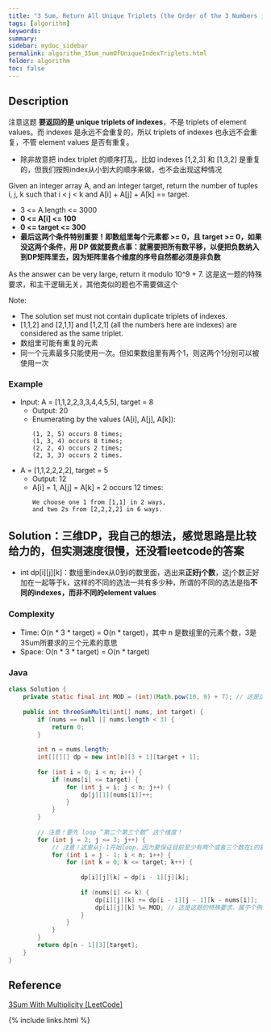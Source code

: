```yaml
---
title: "3 Sum, Return All Unique Triplets (the Order of the 3 Numbers in a Triplet Doesn't Matter)"
tags: [algorithm]
keywords:
summary:
sidebar: mydoc_sidebar
permalink: algorithm_3Sum_numOfUniqueIndexTriplets.html                               
folder: algorithm
toc: false
---
```


## Description
注意这题 **要返回的是 unique triplets of indexes**，不是 triplets of element values。而 indexes 是永远不会重复的，所以 triplets of indexes 也永远不会重复，不管 element values 是否有重复。
* 除非故意把 index triplet 的顺序打乱，比如 indexes [1,2,3] 和 [1,3,2] 是重复的，但我们按照index从小到大的顺序来做，也不会出现这种情况

Given an integer array A, and an integer target, return the number of tuples i, j, k  such that i < j < k and A[i] + A[j] + A[k] == target.
* 3 <= A.length <= 3000
* **0 <= A[i] <= 100**
* **0 <= target <= 300**
* **最后这两个条件特别重要！即数组里每个元素都 >= 0，且 target >= 0，如果没这两个条件，用 DP 做就要费点事：就需要把所有数平移，以便把负数纳入到DP矩阵里去，因为矩阵里各个维度的序号自然都必须是非负数**

As the answer can be very large, return it modulo 10^9 + 7. 这是这一题的特殊要求，和主干逻辑无关，其他类似的题也不需要做这个

Note:
* The solution set must not contain duplicate triplets of indexes.
* [1,1,2] and [2,1,1] and [1,2,1] (all the numbers here are indexes) are considered as the same triplet.
* 数组里可能有重复的元素
* 同一个元素最多只能使用一次。但如果数组里有两个1，则这两个1分别可以被使用一次

### Example
* Input: A = [1,1,2,2,3,3,4,4,5,5], target = 8
  * Output: 20
  * Enumerating by the values (A[i], A[j], A[k]):
    ```
    (1, 2, 5) occurs 8 times;
    (1, 3, 4) occurs 8 times;
    (2, 2, 4) occurs 2 times;
    (2, 3, 3) occurs 2 times.
    ```
* A = [1,1,2,2,2,2], target = 5
  * Output: 12
  * A[i] = 1, A[j] = A[k] = 2 occurs 12 times:
    ```
    We choose one 1 from [1,1] in 2 ways,
    and two 2s from [2,2,2,2] in 6 ways.
    ```

## Solution：三维DP，我自己的想法，感觉思路是比较给力的，但实测速度很慢，还没看leetcode的答案
* int dp[i][j][k]：数组里index从0到i的数里面，选出来**正好j个数**，这j个数正好加在一起等于k，这样的不同的选法一共有多少种，所谓的不同的选法是指**不同的indexes，而非不同的element values**

### Complexity
* Time: O(n * 3 * target) = O(n * target)，其中 n 是数组里的元素个数，3是3Sum所要求的三个元素的意思
* Space: O(n * 3 * target) = O(n * target)

### Java
```java
class Solution {
    private static final int MOD = (int)(Math.pow(10, 9) + 7); // 这是这题的特殊要求，属于个例
     
    public int threeSumMulti(int[] nums, int target) {
        if (nums == null || nums.length < 3) {
            return 0;
        }
        
        int n = nums.length;
        int[][][] dp = new int[n][3 + 1][target + 1];
        
        for (int i = 0; i < n; i++) {
            if (nums[i] <= target) {
                for (int j = i; j < n; j++) {
                    dp[j][1][nums[i]]++;
                }
            }
        }
        
        // 注意！要先 loop “第二个第三个数” 这个维度！
        for (int j = 2; j <= 3; j++) { 
            // 注意！这里从j-1开始loop，因为要保证目前至少有两个或者三个数在i的前面(含i在内)！
            for (int i = j - 1; i < n; i++) { 
                for (int k = 0; k <= target; k++) {
                    
                    dp[i][j][k] = dp[i - 1][j][k];
                    
                    if (nums[i] <= k) {
                        dp[i][j][k] += dp[i - 1][j - 1][k - nums[i]];
                        dp[i][j][k] %= MOD; // 这是这题的特殊要求，属于个例
                    }
                }
            }
        }
        return dp[n - 1][3][target];
    }
}
```

## Reference
[3Sum With Multiplicity [LeetCode]](https://leetcode.com/problems/3sum-with-multiplicity/description/)

{% include links.html %}
